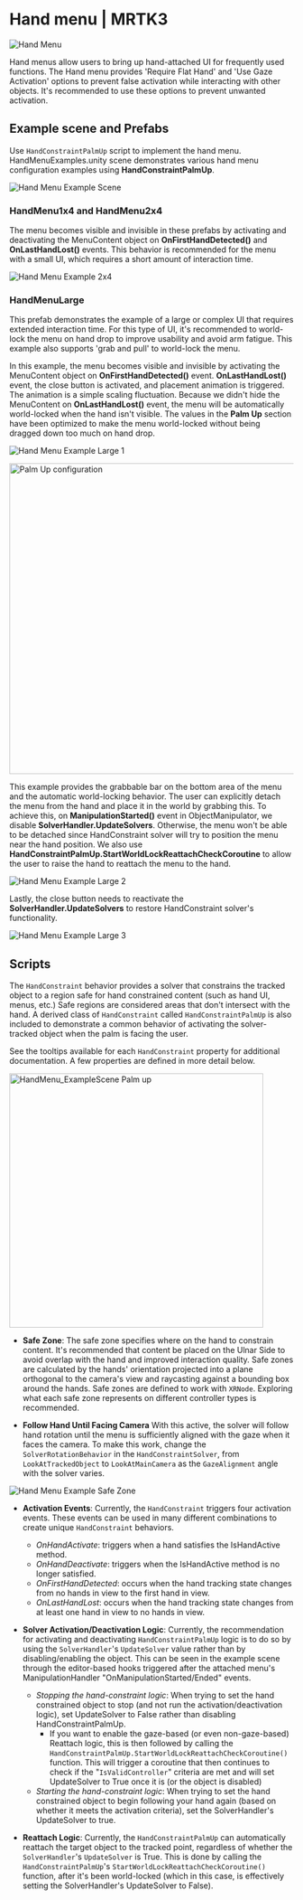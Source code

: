 
# Hand menu | MRTK3

![Hand Menu](../../../mrtk3-overview/images/UXBuildingBlocks/MRTK_UX_v3_HandMenu.png)

Hand menus allow users to bring up hand-attached UI for frequently used functions. The Hand menu provides 'Require Flat Hand' and 'Use Gaze Activation' options to prevent false activation while interacting with other objects. It's recommended to use these options to prevent unwanted activation.

## Example scene and Prefabs

Use `HandConstraintPalmUp` script to implement the hand menu. HandMenuExamples.unity scene demonstrates various hand menu configuration examples using **HandConstraintPalmUp**.

![Hand Menu Example Scene](../../../mrtk3-overview/images/UXBuildingBlocks/HandMenu/MRTK_Examples_HandMenu_Scene.png)

### HandMenu1x4 and HandMenu2x4

The menu becomes visible and invisible in these prefabs by activating and deactivating the MenuContent object on **OnFirstHandDetected()** and **OnLastHandLost()** events. This behavior is recommended for the menu with a small UI, which requires a short amount of interaction time.

![Hand Menu Example 2x4](../../../mrtk3-overview/images/UXBuildingBlocks/HandMenu/MRTK_Examples_HandMenu_2x4.png)

### HandMenuLarge

This prefab demonstrates the example of a large or complex UI that requires extended interaction time. For this type of UI, it's recommended to world-lock the menu on hand drop to improve usability and avoid arm fatigue. This example also supports 'grab and pull' to world-lock the menu.

In this example, the menu becomes visible and invisible by activating the MenuContent object on **OnFirstHandDetected()** event. **OnLastHandLost()** event, the close button is activated, and placement animation is triggered. The animation is a simple scaling fluctuation. Because we didn't hide the MenuContent on **OnLastHandLost()** event, the menu will be automatically world-locked when the hand isn't visible. The values in the **Palm Up** section have been optimized to make the menu world-locked without being dragged down too much on hand drop.

![Hand Menu Example Large 1](../../../mrtk3-overview/images/UXBuildingBlocks/HandMenu/MRTK_Examples_HandMenu_Large1.png)

<img src="../../../mrtk3-overview/images/UXBuildingBlocks/HandMenu/MRTK_Examples_HandMenu_Large1a.png" width="550" alt="Palm Up configuration">

This example provides the grabbable bar on the bottom area of the menu and the automatic world-locking behavior. The user can explicitly detach the menu from the hand and place it in the world by grabbing this. To achieve this, on **ManipulationStarted()** event in ObjectManipulator, we disable **SolverHandler.UpdateSolvers**. Otherwise, the menu won't be able to be detached since HandConstraint solver will try to position the menu near the hand position. We also use **HandConstraintPalmUp.StartWorldLockReattachCheckCoroutine** to allow the user to raise the hand to reattach the menu to the hand.

![Hand Menu Example Large 2](../../../mrtk3-overview/images/UXBuildingBlocks/HandMenu/MRTK_Examples_HandMenu_Large2.png)

Lastly, the close button needs to reactivate the **SolverHandler.UpdateSolvers** to restore HandConstraint solver's functionality.

![Hand Menu Example Large 3](../../../mrtk3-overview/images/UXBuildingBlocks/HandMenu/MRTK_Examples_HandMenu_Large3.png)

## Scripts

The `HandConstraint` behavior provides a solver that constrains the tracked object to a region safe for hand constrained content (such as hand UI, menus, etc.) Safe regions are considered areas that don't intersect with the hand. A derived class of `HandConstraint` called `HandConstraintPalmUp` is also included to demonstrate a common behavior of activating the solver-tracked object when the palm is facing the user.

See the tooltips available for each `HandConstraint` property for additional documentation. A few properties are defined in more detail below.

<img src="../../../features/.images/solver/MRTK_Solver_HandConstraintPalmUp.png" width="450" alt="HandMenu_ExampleScene Palm up">

* **Safe Zone**: The safe zone specifies where on the hand to constrain content. It's recommended that content be placed on the Ulnar Side to avoid overlap with the hand and improved interaction quality. Safe zones are calculated by the hands' orientation projected into a plane orthogonal to the camera's view and raycasting against a bounding box around the hands. Safe zones are defined to work with `XRNode`. Exploring what each safe zone represents on different controller types is recommended.

* **Follow Hand Until Facing Camera** With this active, the solver will follow hand rotation until the menu is sufficiently aligned with the gaze when it faces the camera. To make this work, change the `SolverRotationBehavior` in the `HandConstraintSolver`, from `LookAtTrackedObject` to `LookAtMainCamera` as the `GazeAlignment` angle with the solver varies.

![Hand Menu Example Safe Zone](../../../mrtk3-overview/images/UXBuildingBlocks/HandMenu/MRTK_HandMenu_Areas.png)

* **Activation Events**: Currently, the `HandConstraint` triggers four activation events. These events can be used in many different combinations to create unique `HandConstraint` behaviors.

  * *OnHandActivate*: triggers when a hand satisfies the IsHandActive method.
  * *OnHandDeactivate*: triggers when the IsHandActive method is no longer satisfied.
  * *OnFirstHandDetected*: occurs when the hand tracking state changes from no hands in view to the first hand in view.
  * *OnLastHandLost*: occurs when the hand tracking state changes from at least one hand in view to no hands in view.

* **Solver Activation/Deactivation Logic**: Currently, the recommendation for activating and deactivating `HandConstraintPalmUp` logic is to do so by using the `SolverHandler`'s `UpdateSolver` value rather than by disabling/enabling the object. This can be seen in the example scene through the editor-based hooks triggered after the attached menu's ManipulationHandler "OnManipulationStarted/Ended" events.

  * *Stopping the hand-constraint logic*: When trying to set the hand constrained object to stop (and not run the activation/deactivation logic), set UpdateSolver to False rather than disabling HandConstraintPalmUp.
    * If you want to enable the gaze-based (or even non-gaze-based) Reattach logic, this is then followed by calling the `HandConstraintPalmUp.StartWorldLockReattachCheckCoroutine()` function. This will trigger a coroutine that then continues to check if the "`IsValidController`" criteria are met and will set UpdateSolver to True once it is (or the object is disabled)
  * *Starting the hand-constraint logic*: When trying to set the hand constrained object to begin following your hand again (based on whether it meets the activation criteria), set the SolverHandler's UpdateSolver to true.

* **Reattach Logic**: Currently, the `HandConstraintPalmUp` can automatically reattach the target object to the tracked point, regardless of whether the `SolverHandler`'s `UpdateSolver` is True. This is done by calling the `HandConstraintPalmUp`'s `StartWorldLockReattachCheckCoroutine()` function, after it's been world-locked (which in this case, is effectively setting the SolverHandler's UpdateSolver to False).
